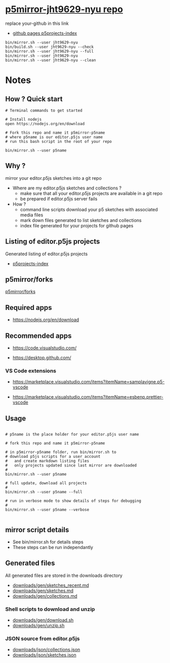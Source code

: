 # [p5mirror-jht9629-nyu repo](https://github.com/jht9629-nyu/p5mirror-jht9629-nyu)

replace your-github in this link

- [github pages p5projects-index](https://jht9629-nyu.github.io/p5mirror-jht9629-nyu/p5projects-index.html)

```
bin/mirror.sh --user jht9629-nyu
bin/build.sh --user jht9629-nyu --check
bin/mirror.sh --user jht9629-nyu --full
bin/mirror.sh --user jht9629-nyu
bin/mirror.sh --user jht9629-nyu --clean

```

# Notes

## How ? Quick start

```
# Terminal commands to get started

# Install nodejs
open https://nodejs.org/en/download

# Fork this repo and name it p5mirror-p5name
# where p5name is our editor.p5js user name
# run this bash script in the root of your repo

bin/mirror.sh --user p5name
```

## Why ?

mirror your editor.p5js sketches into a git repo

- Where are my editor.p5js sketches and collections ?
  - make sure that all your editor.p5js projects are available in a git repo
  - be prepared if editor.p5js server fails
- How ?
  - command line scripts download your p5 sketches with associated media files
  - mark down files generated to list sketches and collections
  - index file generated for your projects for github pages

## Listing of editor.p5js projects

Generated listing of editor.p5js projects

- [p5projects-index](./p5projects-index.md)

## p5mirror/forks

[p5mirror/forks](https://github.com/molab-itp/p5mirror/forks?include=active%2Cnetwork&page=1&period=2y&sort_by=last_updated)

## Required apps

- https://nodejs.org/en/download

## Recommended apps

- https://code.visualstudio.com/

- https://desktop.github.com/

### VS Code extensions

- https://marketplace.visualstudio.com/items?itemName=samplavigne.p5-vscode

- https://marketplace.visualstudio.com/items?itemName=esbenp.prettier-vscode

## Usage

```

# p5name is the place holder for your editor.p5js user name

# fork this repo and name it p5mirror-p5name

# in p5mirror-p5name folder, run bin/mirror.sh to
# download p5js scripts for a user account
#   and create markdown listing files
#   only projects updated since last mirror are downloaded
#
bin/mirror.sh --user p5name

# full update, download all projects
#
bin/mirror.sh --user p5name --full

# run in verbose mode to show details of steps for debugging
#
bin/mirror.sh --user p5name --verbose


```

## mirror script details

- See bin/mirror.sh for details steps
- These steps can be run independantly

## Generated files

All generated files are stored in the downloads directory

- [downloads/gen/sketches_recent.md](./downloads/gen/sketches_recent.md)
- [downloads/gen/sketches.md](./downloads/gen/sketches.md)
- [downloads/gen/collections.md](./downloads/gen/collections.md)

### Shell scripts to download and unzip

- [downloads/gen/download.sh](./downloads/gen/download.sh)
- [downloads/gen/unzip.sh](./downloads/gen/unzip.sh)

### JSON source from editor.p5js

- [downloads/json/collections.json](./downloads/json/collections.json)
- [downloads/json/sketches.json](./downloads/json/sketches.json)

<!-- ## search p5mirror on github for other repos -->
<!-- [https://github.com/search?q=p5mirror&type=repositories](https://github.com/search?q=p5mirror&type=repositories) -->

<!-- ## github pages setup

replace your-github in this link

- [github pages p5projects-index](https://your-github.github.io/p5mirror-your-github/p5projects-index.html)
 -->
